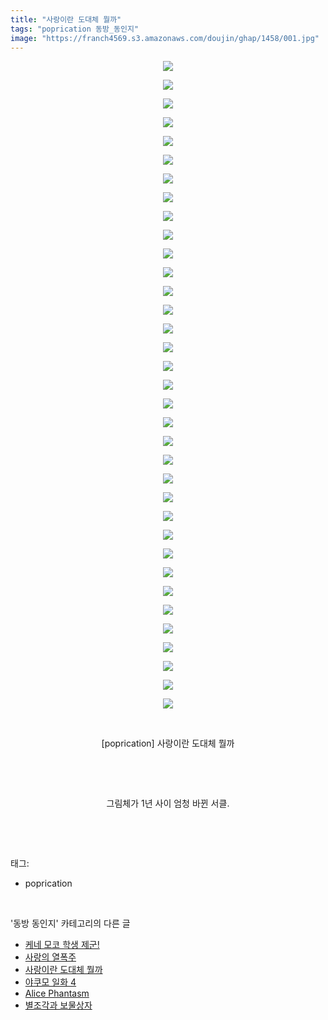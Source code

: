 ```yaml
---
title: "사랑이란 도대체 뭘까"
tags: "poprication 동방_동인지"
image: "https://franch4569.s3.amazonaws.com/doujin/ghap/1458/001.jpg"
---
```

<div class="article">
<p style="text-align: center; clear: none; float: none;"><img src="{{ site.imgserver2 }}/ghap/1458/001.jpg"/></p>
<p style="text-align: center; clear: none; float: none;"><img src="{{ site.imgserver2 }}/ghap/1458/002.jpg"/></p>
<p style="text-align: center; clear: none; float: none;"><img src="{{ site.imgserver2 }}/ghap/1458/003.jpg"/></p>
<p style="text-align: center; clear: none; float: none;"><img src="{{ site.imgserver2 }}/ghap/1458/004.jpg"/></p>
<p style="text-align: center; clear: none; float: none;"><img src="{{ site.imgserver2 }}/ghap/1458/005.jpg"/></p>
<p style="text-align: center; clear: none; float: none;"><img src="{{ site.imgserver2 }}/ghap/1458/006.jpg"/></p>
<p style="text-align: center; clear: none; float: none;"><img src="{{ site.imgserver2 }}/ghap/1458/007.jpg"/></p>
<p style="text-align: center; clear: none; float: none;"><img src="{{ site.imgserver2 }}/ghap/1458/008.jpg"/></p>
<p style="text-align: center; clear: none; float: none;"><img src="{{ site.imgserver2 }}/ghap/1458/009.jpg"/></p>
<p style="text-align: center; clear: none; float: none;"><img src="{{ site.imgserver2 }}/ghap/1458/010.jpg"/></p>
<p style="text-align: center; clear: none; float: none;"><img src="{{ site.imgserver2 }}/ghap/1458/011.jpg"/></p>
<p style="text-align: center; clear: none; float: none;"><img src="{{ site.imgserver2 }}/ghap/1458/012.jpg"/></p>
<p style="text-align: center; clear: none; float: none;"><img src="{{ site.imgserver2 }}/ghap/1458/013.jpg"/></p>
<p style="text-align: center; clear: none; float: none;"><img src="{{ site.imgserver2 }}/ghap/1458/014.jpg"/></p>
<p style="text-align: center; clear: none; float: none;"><img src="{{ site.imgserver2 }}/ghap/1458/015.jpg"/></p>
<p style="text-align: center; clear: none; float: none;"><img src="{{ site.imgserver2 }}/ghap/1458/016.jpg"/></p>
<p style="text-align: center; clear: none; float: none;"><img src="{{ site.imgserver2 }}/ghap/1458/017.jpg"/></p>
<p style="text-align: center; clear: none; float: none;"><img src="{{ site.imgserver2 }}/ghap/1458/018.jpg"/></p>
<p style="text-align: center; clear: none; float: none;"><img src="{{ site.imgserver2 }}/ghap/1458/019.jpg"/></p>
<p style="text-align: center; clear: none; float: none;"><img src="{{ site.imgserver2 }}/ghap/1458/020.jpg"/></p>
<p style="text-align: center; clear: none; float: none;"><img src="{{ site.imgserver2 }}/ghap/1458/021.jpg"/></p>
<p style="text-align: center; clear: none; float: none;"><img src="{{ site.imgserver2 }}/ghap/1458/022.jpg"/></p>
<p style="text-align: center; clear: none; float: none;"><img src="{{ site.imgserver2 }}/ghap/1458/023.jpg"/></p>
<p style="text-align: center; clear: none; float: none;"><img src="{{ site.imgserver2 }}/ghap/1458/024.jpg"/></p>
<p style="text-align: center; clear: none; float: none;"><img src="{{ site.imgserver2 }}/ghap/1458/025.jpg"/></p>
<p style="text-align: center; clear: none; float: none;"><img src="{{ site.imgserver2 }}/ghap/1458/026.jpg"/></p>
<p style="text-align: center; clear: none; float: none;"><img src="{{ site.imgserver2 }}/ghap/1458/027.jpg"/></p>
<p style="text-align: center; clear: none; float: none;"><img src="{{ site.imgserver2 }}/ghap/1458/028.jpg"/></p>
<p style="text-align: center; clear: none; float: none;"><img src="{{ site.imgserver2 }}/ghap/1458/029.jpg"/></p>
<p style="text-align: center; clear: none; float: none;"><img src="{{ site.imgserver2 }}/ghap/1458/030.jpg"/></p>
<p style="text-align: center; clear: none; float: none;"><img src="{{ site.imgserver2 }}/ghap/1458/031.jpg"/></p>
<p style="text-align: center; clear: none; float: none;"><img src="{{ site.imgserver2 }}/ghap/1458/032.jpg"/></p>
<p style="text-align: center; clear: none; float: none;"><img src="{{ site.imgserver2 }}/ghap/1458/033.jpg"/></p>
<p style="text-align: center; clear: none; float: none;"><img src="{{ site.imgserver2 }}/ghap/1458/034.jpg"/></p>
<p style="text-align: center; clear: none; float: none;"><img src="{{ site.imgserver2 }}/ghap/1458/035.jpg"/></p>
<p style="text-align: center; clear: none; float: none;"><br/></p>
<p style="text-align: center; clear: none; float: none;">[poprication] 사랑이란 도대체 뭘까</p>
<p style="text-align: center; clear: none; float: none;"><br/></p>
<p style="text-align: center; clear: none; float: none;"><br/></p>
<p style="text-align: center; clear: none; float: none;">그림체가 1년 사이 엄청 바뀐 서클.</p>
<p><br/></p>
</div><br/>
<div class="tagTrail">
<p>태그: </p>
<ul>
<li>poprication</li>
</ul>
</div><br/>
<div class="another">
<p>'동방 동인지' 카테고리의 다른 글</p>
<ul>
<li><a href="/ghap_1460">케네 모코 학생 제군!</a></li>
<li><a href="/ghap_1459">사랑의 열폭주</a></li>
<li><a href="/ghap_1458">사랑이란 도대체 뭘까</a></li>
<li><a href="/ghap_1457">야쿠모 일화 4</a></li>
<li><a href="/ghap_1456">Alice Phantasm</a></li>
<li><a href="/ghap_1455">별조각과 보물상자</a></li>
</ul>
</div><br/>
<div class="cb_module cb_fluid">
<div class="cb_wrt cb_profile">
</div><!-- commentList close -->
</div><br/>
